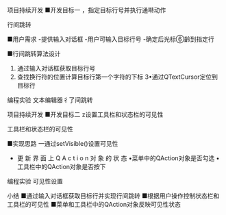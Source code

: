 项目持续开发
■开发目标一
，指定目标行号并执行通啭动作

行间跳转

■用户需求
-提供输入对话框
-用户可输入目标行号
-确定后光标⑥齡到指定行

■行间跳转算法设计
1. 通过输入对话框获取目标行号
2. 查找换行符的位置计算目标行第一个字符的下标
3•通过QTextCursor定位到目标行

编程实验 文本编辑器彳了间跳转

项目持续开发
■开发目标二
z设置工具栏和状态栏的可见性

工具栏和状态栏的可见性

■实现思路
一通过setVisible()设置可见性
- 更 新 界 面 上 Q A c t i o n 对 象 的 状 态
•菜单中的QAction对象是否勾选
•工具栏中的QAction对象是否按下

编程实验 可见性设置

小结
■通过输入对话框获取目标行并实现行间跳转
■根据用户操作控制状态栏和工具栏的可见性
■菜单和工具栏中的QAction对象反映可见性状态